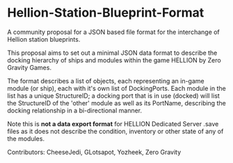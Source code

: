# Hellion-Station-Blueprint-Format
A community proposal for a JSON based file format for the interchange of Hellion station blueprints.

This proposal aims to set out a minimal JSON data format to describe the docking hierarchy of ships and modules
within the game HELLION by Zero Gravity Games.

The format describes a list of objects, each representing an in-game module (or ship), each with it's own list of
DockingPorts. Each module in the list has a unique StructureID; a docking port that is in use (docked) will list
the StructureID of the 'other' module as well as its PortName, describing the docking relationship in a 
bi-directional manner.

Note this is **not a data export format** for HELLION Dedicated Server .save files as it does not describe the
condition, inventory or other state of any of the modules.

Contributors: CheeseJedi, GLotsapot, Yozheek, Zero Gravity
